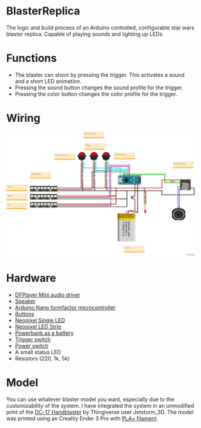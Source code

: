 # BlasterReplica
The logic and build process of an Arduino controlled, configurable star wars blaster replica. Capable of playing sounds and lighting up LEDs.

# Functions
- The blaster can shoot by pressing the trigger. This activates a sound and a short LED animation.
- Pressing the sound button changes the sound profile for the trigger.
- Pressing the color button changes the color profile for the trigger.

# Wiring
![Wiring of the system](Wiring/wiring.png)

# Hardware
- [DFPlayer Mini audio driver](https://www.amazon.de/dp/B07Z5D7T63?psc=1&smid=A1X7QLRQH87QA3&ref_=chk_typ_imgToDp)
- [Speaker](https://www.amazon.de/gp/product/B0822XCPT8/ref=ppx_yo_dt_b_asin_title_o00_s04?ie=UTF8&psc=1)
- [Arduino Nano formfactor microcontroller](https://www.amazon.de/gp/product/B078SBBST6/ref=ppx_yo_dt_b_asin_title_o00_s04?ie=UTF8&psc=1)
- [Buttons](https://www.amazon.de/gp/product/B0811QKG1R/ref=ppx_yo_dt_b_asin_title_o01_s04?ie=UTF8&psc=1)
- [Neopixel Single LED](https://www.amazon.de/BTF-LIGHTING-RGB-Legierung-LED-Chips-PCB-K%C3%BChlk%C3%B6rper-Eingebauter/dp/B088K6C7TJ/ref=sr_1_7?__mk_de_DE=%C3%85M%C3%85%C5%BD%C3%95%C3%91&crid=S968MAIDA78Z&keywords=neopixel+led&qid=1696264705&sprefix=neopixel+le%2Caps%2C151&sr=8-7)
- [Neopixel LED Strip](https://www.amazon.de/LED-Streifen-flexibel-Traumfarbstreifen-Wasserdichtes-DIY-Projekt/dp/B08P6XN49P/ref=sr_1_7?crid=31JOL1EBE7NYI&keywords=neopixel+led+strip&qid=1696264865&sprefix=neopixel+%2Caps%2C159&sr=8-7)
- [Powerbank as a battery](https://www.amazon.de/gp/product/B082PMBWRZ/ref=ppx_yo_dt_b_asin_title_o00_s03?ie=UTF8&psc=1)
- [Trigger switch](https://www.amazon.de/gp/product/B08H52SDG2/ref=ppx_yo_dt_b_asin_image_o00_s02?ie=UTF8&psc=1)
- [Power switch](https://www.amazon.de/gp/product/B0BTM3WQXN/ref=ppx_yo_dt_b_asin_title_o00_s00?ie=UTF8&psc=1)
- A small status LED
- Resistors (220, 1k, 5k)

# Model
You can use whatever blaster model you want, especially due to the customizability of the system. I have integrated the system in an unmodified print of the [DC-17 Handblaster](https://www.thingiverse.com/thing:4509310) by Thingiverse user Jetstorm_3D. The model was printed using an Creality Ender 3 Pro with [PLA+ filament](https://www.amazon.de/gp/product/B07R6PL63K/ref=ppx_yo_dt_b_search_asin_title?ie=UTF8&th=1).
